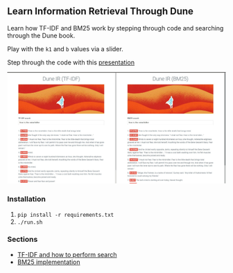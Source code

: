 ## Learn Information Retrieval Through Dune

Learn how TF-IDF and BM25 work by stepping through code and searching through the Dune book.

Play with the `k1` and `b` values via a slider.

Step through the code with this [presentation](
https://docs.google.com/presentation/d/1_4dB0V6NZyknxmJXFSQp2Xoi5TRIC46osJNOtlxy0S8/edit?usp=sharing)


![Dune book cover](https://raw.githubusercontent.com/beatobongco/dune_ir/master/dune_demo.jpeg)

### Installation

1. `pip install -r requirements.txt`
2. `./run.sh`

### Sections

* [TF-IDF and how to perform search](https://github.com/beatobongco/dune_ir/blob/master/search.py)
* [BM25 implementation](https://github.com/beatobongco/dune_ir/blob/master/bm25.py)
